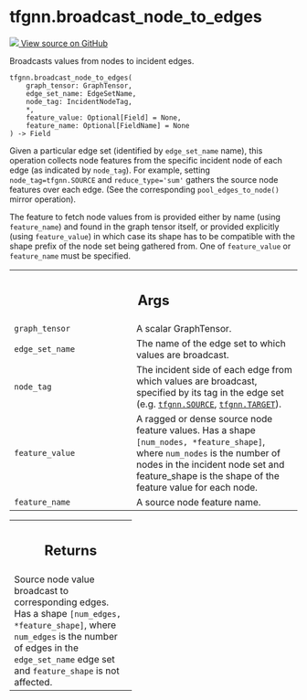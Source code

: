 # tfgnn.broadcast_node_to_edges

<!-- Insert buttons and diff -->

<a target="_blank" href="https://github.com/tensorflow/gnn/tree/master/tensorflow_gnn/graph/broadcast_ops.py#L36-L81">
<img src="https://www.tensorflow.org/images/GitHub-Mark-32px.png" /> View source
on GitHub </a>

Broadcasts values from nodes to incident edges.

<pre class="devsite-click-to-copy prettyprint lang-py tfo-signature-link">
<code>tfgnn.broadcast_node_to_edges(
    graph_tensor: GraphTensor,
    edge_set_name: EdgeSetName,
    node_tag: IncidentNodeTag,
    *,
    feature_value: Optional[Field] = None,
    feature_name: Optional[FieldName] = None
) -> Field
</code></pre>

<!-- Placeholder for "Used in" -->

Given a particular edge set (identified by `edge_set_name` name), this
operation collects node features from the specific incident node of each edge
(as indicated by `node_tag`). For example, setting `node_tag=tfgnn.SOURCE` and
`reduce_type='sum'` gathers the source node features over each edge. (See the
corresponding `pool_edges_to_node()` mirror operation).

The feature to fetch node values from is provided either by name (using
`feature_name`) and found in the graph tensor itself, or provided explicitly
(using `feature_value`) in which case its shape has to be compatible with the
shape prefix of the node set being gathered from. One of `feature_value`
or `feature_name` must be specified.

<!-- Tabular view -->
 <table class="responsive fixed orange">
<colgroup><col width="214px"><col></colgroup>
<tr><th colspan="2"><h2 class="add-link">Args</h2></th></tr>

<tr>
<td>
<code>graph_tensor</code><a id="graph_tensor"></a>
</td>
<td>
A scalar GraphTensor.
</td>
</tr><tr>
<td>
<code>edge_set_name</code><a id="edge_set_name"></a>
</td>
<td>
The name of the edge set to which values are broadcast.
</td>
</tr><tr>
<td>
<code>node_tag</code><a id="node_tag"></a>
</td>
<td>
The incident side of each edge from which values are broadcast,
specified by its tag in the edge set (e.g. <a href="../tfgnn.md#SOURCE"><code>tfgnn.SOURCE</code></a>,
<a href="../tfgnn.md#TARGET"><code>tfgnn.TARGET</code></a>).
</td>
</tr><tr>
<td>
<code>feature_value</code><a id="feature_value"></a>
</td>
<td>
A ragged or dense source node feature values. Has a shape
<code>[num_nodes, *feature_shape]</code>, where <code>num_nodes</code> is the number of nodes in
the incident node set and feature_shape is the shape of the feature value
for each node.
</td>
</tr><tr>
<td>
<code>feature_name</code><a id="feature_name"></a>
</td>
<td>
A source node feature name.
</td>
</tr>
</table>

<!-- Tabular view -->

 <table class="responsive fixed orange">
<colgroup><col width="214px"><col></colgroup>
<tr><th colspan="2"><h2 class="add-link">Returns</h2></th></tr>
<tr class="alt">
<td colspan="2">
Source node value broadcast to corresponding edges. Has a shape <code>[num_edges,
*feature_shape]</code>, where <code>num_edges</code> is the number of edges in the
<code>edge_set_name</code> edge set and <code>feature_shape</code> is not affected.
</td>
</tr>

</table>

